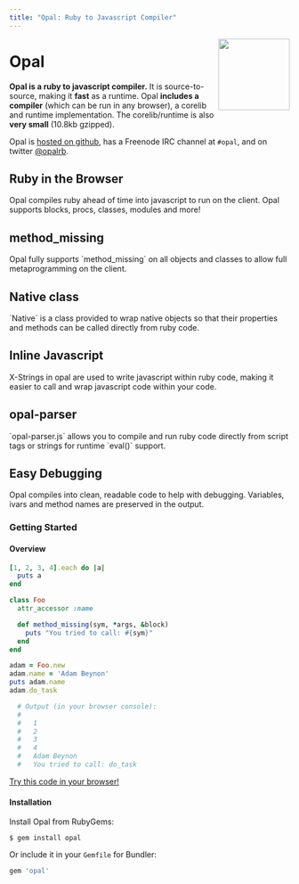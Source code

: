 ```yaml
---
title: "Opal: Ruby to Javascript Compiler"
---
```


<div class="page-header">
  <img src='https://secure.gravatar.com/avatar/88298620949a6534d403da2e356c9339?s=420&d=https://a248.e.akamai.net/assets.github.com%2Fimages%2Fgravatars%2Fgravatar-org-420.png' alt='' style='float:right;margin-top:-24px' width='128' height='128' />
  <h1>
    Opal
  </h1>
  <p>
    <b>Opal is a ruby to javascript compiler.</b> It is source-to-source, making it
    <b>fast</b> as a runtime. Opal <b>includes a compiler</b> (which can be run in any
    browser), a corelib and runtime implementation. The corelib/runtime is
    also <b>very small</b> (10.8kb gzipped).
  </p>
  <p>
    Opal is <a href="http://github.com/opal/opal">hosted on github</a>,
    has a Freenode IRC channel at <code>#opal</code>, and on twitter
    <a href="http://twitter.com/opalrb">@opalrb</a>.
  </p>
</div>

<div class="row-fluid">
  <div class="span4">
    <h2>Ruby in the Browser</h2>
    <p>
      Opal compiles ruby ahead of time into javascript to run on the
      client. Opal supports blocks, procs, classes, modules and more!
    </p>
  </div>

  <div class="span4">
    <h2>method_missing</h2>
    <p>
      Opal fully supports `method_missing` on all objects and classes to
      allow full metaprogramming on the client.
    </p>
  </div>

  <div class="span4">
    <h2>Native class</h2>
    <p>
      `Native` is a class provided to wrap native objects so that their
      properties and methods can be called directly from ruby code.
    </p>
  </div>
</div>

<div class="row-fluid">
  <div class="span4">
    <h2>Inline Javascript</h2>
    <p>
      X-Strings in opal are used to write javascript within ruby code,
      making it easier to call and wrap javascript code within your code.
    </p>
  </div>

  <div class="span4">
    <h2>opal-parser</h2>
    <p>
      `opal-parser.js` allows you to compile and run ruby code directly
      from script tags or strings for runtime `eval()` support.
    </p>
  </div>

  <div class="span4">
    <h2>Easy Debugging</h2>
    <p>
      Opal compiles into clean, readable code to help with debugging.
      Variables, ivars and method names are preserved in the output.
    </p>
  </div>
</div>

### Getting Started

#### Overview

```ruby
[1, 2, 3, 4].each do |a|
  puts a
end

class Foo
  attr_accessor :name

  def method_missing(sym, *args, &block)
    puts "You tried to call: #{sym}"
  end
end

adam = Foo.new
adam.name = 'Adam Beynon'
puts adam.name
adam.do_task

  # Output (in your browser console):
  #
  #   1
  #   2
  #   3
  #   4
  #   Adam Beynon
  #   You tried to call: do_task
```

[Try this code in your browser!](/try)

#### Installation

Install Opal from RubyGems:

```text
$ gem install opal
```

Or include it in your `Gemfile` for Bundler:

```ruby
gem 'opal'
```
